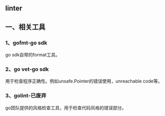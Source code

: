 ## linter

## 一、相关工具

###  1、gofmt-go sdk

go sdk自带的format工具。

### 2、go vet-go sdk

用于检查程序正确性。例如unsafe.Pointer的错误使用，unreachable code等。

### 3、golint-已废弃

go团队提供的风格检查工具，用于检查代码风格的错误部分。